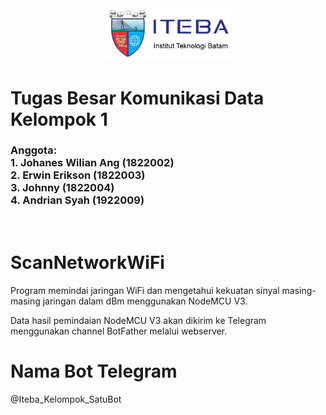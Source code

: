 <center><img src="Gambar/logo_iteba.png" alt="Logo Iteba" width="200"/></center>

# Tugas Besar Komunikasi Data Kelompok 1

### Anggota:<br>1. Johanes Wilian Ang (1822002)<br>2. Erwin Erikson (1822003)<br>3. Johnny (1822004)<br>4. Andrian Syah (1922009)

<br>

# __ScanNetworkWiFi__
Program memindai jaringan WiFi dan mengetahui kekuatan sinyal masing-masing jaringan dalam dBm menggunakan NodeMCU V3.

Data hasil pemindaian NodeMCU V3 akan dikirim ke Telegram menggunakan channel BotFather melalui webserver.


# Nama Bot Telegram 
@Iteba_Kelompok_SatuBot


